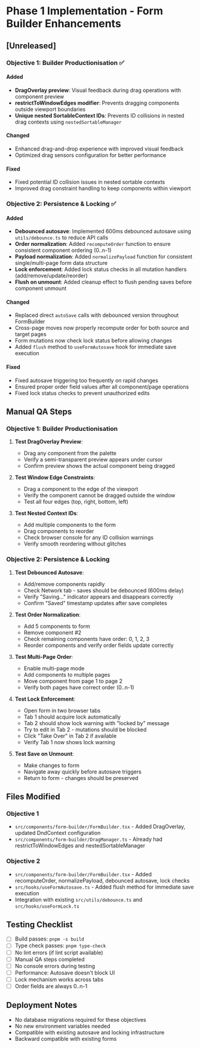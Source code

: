 # Phase 1 Implementation - Form Builder Enhancements

## [Unreleased]

### Objective 1: Builder Productionisation ✅

#### Added
- **DragOverlay preview**: Visual feedback during drag operations with component preview
- **restrictToWindowEdges modifier**: Prevents dragging components outside viewport boundaries  
- **Unique nested SortableContext IDs**: Prevents ID collisions in nested drag contexts using `nestedSortableManager`

#### Changed
- Enhanced drag-and-drop experience with improved visual feedback
- Optimized drag sensors configuration for better performance

#### Fixed
- Fixed potential ID collision issues in nested sortable contexts
- Improved drag constraint handling to keep components within viewport

### Objective 2: Persistence & Locking ✅

#### Added
- **Debounced autosave**: Implemented 600ms debounced autosave using `utils/debounce.ts` to reduce API calls
- **Order normalization**: Added `recomputeOrder` function to ensure consistent component ordering (0..n-1)
- **Payload normalization**: Added `normalizePayload` function for consistent single/multi-page form data structure
- **Lock enforcement**: Added lock status checks in all mutation handlers (add/remove/update/reorder)
- **Flush on unmount**: Added cleanup effect to flush pending saves before component unmount

#### Changed
- Replaced direct `autoSave` calls with debounced version throughout FormBuilder
- Cross-page moves now properly recompute order for both source and target pages
- Form mutations now check lock status before allowing changes
- Added `flush` method to `useFormAutosave` hook for immediate save execution

#### Fixed
- Fixed autosave triggering too frequently on rapid changes
- Ensured proper order field values after all component/page operations
- Fixed lock status checks to prevent unauthorized edits

## Manual QA Steps

### Objective 1: Builder Productionisation
1. **Test DragOverlay Preview**:
   - Drag any component from the palette
   - Verify a semi-transparent preview appears under cursor
   - Confirm preview shows the actual component being dragged
   
2. **Test Window Edge Constraints**:
   - Drag a component to the edge of the viewport
   - Verify the component cannot be dragged outside the window
   - Test all four edges (top, right, bottom, left)
   
3. **Test Nested Context IDs**:
   - Add multiple components to the form
   - Drag components to reorder
   - Check browser console for any ID collision warnings
   - Verify smooth reordering without glitches

### Objective 2: Persistence & Locking
1. **Test Debounced Autosave**:
   - Add/remove components rapidly
   - Check Network tab - saves should be debounced (600ms delay)
   - Verify "Saving..." indicator appears and disappears correctly
   - Confirm "Saved" timestamp updates after save completes
   
2. **Test Order Normalization**:
   - Add 5 components to form
   - Remove component #2
   - Check remaining components have order: 0, 1, 2, 3
   - Reorder components and verify order fields update correctly
   
3. **Test Multi-Page Order**:
   - Enable multi-page mode
   - Add components to multiple pages
   - Move component from page 1 to page 2
   - Verify both pages have correct order (0..n-1)
   
4. **Test Lock Enforcement**:
   - Open form in two browser tabs
   - Tab 1 should acquire lock automatically
   - Tab 2 should show lock warning with "locked by" message
   - Try to edit in Tab 2 - mutations should be blocked
   - Click "Take Over" in Tab 2 if available
   - Verify Tab 1 now shows lock warning
   
5. **Test Save on Unmount**:
   - Make changes to form
   - Navigate away quickly before autosave triggers
   - Return to form - changes should be preserved

## Files Modified

### Objective 1
- `src/components/form-builder/FormBuilder.tsx` - Added DragOverlay, updated DndContext configuration
- `src/components/form-builder/DragManager.ts` - Already had restrictToWindowEdges and nestedSortableManager

### Objective 2
- `src/components/form-builder/FormBuilder.tsx` - Added recomputeOrder, normalizePayload, debounced autosave, lock checks
- `src/hooks/useFormAutosave.ts` - Added flush method for immediate save execution
- Integration with existing `src/utils/debounce.ts` and `src/hooks/useFormLock.ts`

## Testing Checklist

- [ ] Build passes: `pnpm -s build`
- [ ] Type check passes: `pnpm type-check`
- [ ] No lint errors (if lint script available)
- [ ] Manual QA steps completed
- [ ] No console errors during testing
- [ ] Performance: Autosave doesn't block UI
- [ ] Lock mechanism works across tabs
- [ ] Order fields are always 0..n-1

## Deployment Notes

- No database migrations required for these objectives
- No new environment variables needed
- Compatible with existing autosave and locking infrastructure
- Backward compatible with existing forms